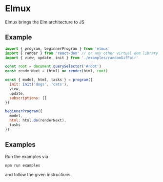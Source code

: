 # Elmux

Elmux brings the Elm architecture to JS

## Example

```js
import { program, beginnerProgram } from 'elmux'
import { render } from 'react-dom' // or any other virtual dom library of your choice
import { view, update, init } from './examples/randomGifPair'

const root = document.querySelector('#root')
const renderNext = (html) => render(html, root)

const { model, html, tasks } = program({
  init: init('dogs', 'cats'),
  view,
  update,
  subscriptions: []
})

beginnerProgram({
  model,
  html: html.do(renderNext),
  tasks
})

```

## Examples

Run the examples via

```sh
npm run examples
```

and follow the given instructions.